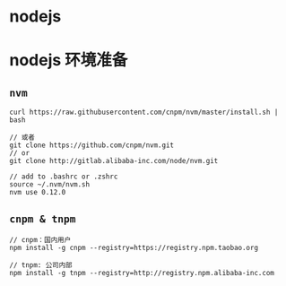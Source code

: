 # nodejs


# nodejs 环境准备


## `nvm`

```
curl https://raw.githubusercontent.com/cnpm/nvm/master/install.sh | bash

// 或者
git clone https://github.com/cnpm/nvm.git
// or
git clone http://gitlab.alibaba-inc.com/node/nvm.git

// add to .bashrc or .zshrc
source ~/.nvm/nvm.sh
nvm use 0.12.0
```

## `cnpm & tnpm`

```
// cnpm：国内用户
npm install -g cnpm --registry=https://registry.npm.taobao.org

// tnpm: 公司内部
npm install -g tnpm --registry=http://registry.npm.alibaba-inc.com
```
